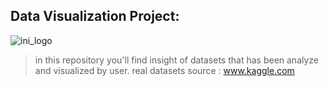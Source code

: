 ## Data Visualization Project: 
![ini_logo](D:\JCDS\GITHUB\pic\Starbucks_Location.PNG)
>in this repository you'll find insight of datasets that has been analyze and visualized by user. 
>real datasets source : www.kaggle.com
